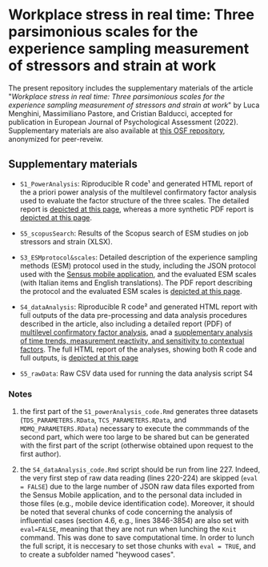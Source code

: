 # Workplace stress in real time: Three parsimonious scales for the experience sampling measurement of stressors and strain at work
The present repository includes the supplementary materials of the article "*Workplace stress in real time: Three parsimonious scales for the experience sampling measurement of stressors and strain at work*" by Luca Menghini, Massimiliano Pastore, and Cristian Balducci, accepted for publication in European Journal of Psychological Assessment (2022). Supplementary materials are also available at [this OSF repository](https://osf.io/87a9p/?view_only=8439d7578f54405a853b31264df9bc19), anonymized for peer-reveiw.

## Supplementary materials
- `S1_PowerAnalysis`: Riproducible R code&sup1; and generated HTML report of the a priori power analysis of the multilevel confirmatory factor analysis used to evaluate the factor structure of the three scales. The detailed report is [depicted at this page](https://Luca-Menghini.github.io/ESMmeasures-workplaceStress/S1_PowerAnalysis/S1_powerAnalysis_fullReport.html), whereas a more synthetic PDF report is [depicted at this page](https://Luca-Menghini.github.io/ESMmeasures-workplaceStress/S1_PowerAnalysis/S1_powerAnalysis_shortReport.pdf).

- `S5_scopusSearch`: Results of the Scopus search of ESM studies on job stressors and strain (XLSX).

- `S3_ESMprotocol&scales`: Detailed description of the experience sampling methods (ESM) protocol used in the study, including the JSON protocol used with the [Sensus mobile application](https://predictive-technology-laboratory.github.io/sensus/), and the evaluated ESM scales (with Italian items and English translations). The PDF report describing the protocol and the evaluated ESM scales is [depicted at this page](https://Luca-Menghini.github.io/ESMmeasures-workplaceStress/S3_ESMprotocol%26scales/S3_ESMprotocol%26scales.pdf).

- `S4_dataAnalysis`: Riproducible R code&sup2; and generated HTML report with full outputs of the data pre-processing and data analysis procedures described in the article, also including a detailed report (PDF) of [multilevel confirmatory factor analysis](https://Luca-Menghini.github.io/ESMmeasures-workplaceStress/S4_dataAnalysis/S4.1_MCFAdetails.pdf), anad a [supplementary analysis of time trends, measurement reactivity, and sensitivity to contextual factors](https://Luca-Menghini.github.io/ESMmeasures-workplaceStress/https://github.com/Luca-Menghini/ESMmeasures-workplaceStress/blob/main/S4_dataAnalysis/S4.2_SensitivityToContextualFactors.pdf). The full HTML report of the analyses, showing both R code and full outputs, is [depicted at this page](https://Luca-Menghini.github.io/ESMmeasures-workplaceStress/S4_dataAnalysis/S4_dataAnalysis_fullReport.html)

- `S5_rawData`: Raw CSV data used for running the data analysis script S4

### Notes
1. the first part of the `S1_powerAnalysis_code.Rmd` generates three datasets (`TDS_PARAMETERS.RData`, `TCS_PARAMETERS.RData`, and `MDMQ_PARAMETERS.RData`) necessary to execute the commmands of the second part, which were too large to be shared but can be generated with the first part of the script (otherwise obtained upon request to the first author).

2. the `S4_dataAnalysis_code.Rmd` script should be run from line 227. Indeed, the very first step of raw data reading (lines 220-224) are skipped (`eval = FALSE`) due to the large number of JSON raw data files exported from the Sensus Mobile application, and to the personal data included in those files (e.g., mobile device identification code). Moreover, it should be noted that several chunks of code concerning the analysis of influential cases (section 4.6, e.g., lines 3846-3854) are also set with `eval=FALSE`, meaning that they are not run when lunching the `Knit` command. This was done to save computational time. In order to lunch the full script, it is neccesary to set those chunks with `eval = TRUE`, and to create a subfolder named "heywood cases".
